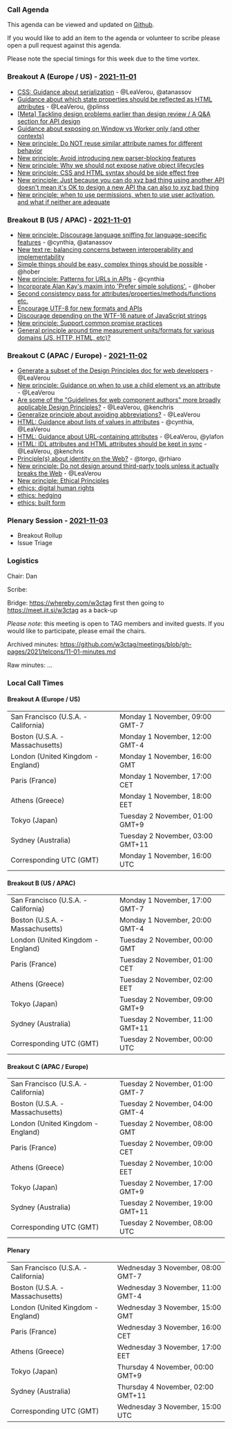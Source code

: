 ### Call Agenda

This agenda can be viewed and updated on [Github](https://github.com/w3ctag/meetings/blob/gh-pages/2021/telcons/11-01-agenda.md).

If you would like to add an item to the agenda or volunteer to scribe please open a pull request against this agenda.

Please note the special timings for this week due to the time vortex.

### Breakout A (Europe / US) - [2021-11-01](https://www.timeanddate.com/worldclock/converter.html?iso=20211101T160000&p1=224&p2=43&p3=136&p4=195&p5=26&p6=248&p7=240)

* [CSS: Guidance about serialization](https://github.com/w3ctag/design-principles/issues/284) - @LeaVerou, @atanassov
* [Guidance about which state properties should be reflected as HTML attributes](https://github.com/w3ctag/design-principles/issues/289) - @LeaVerou, @plinss
* [[Meta] Tackling design problems earlier than design review / A Q&A section for API design](https://github.com/w3ctag/design-principles/issues/319)
* [Guidance about exposing on Window vs Worker only (and other contexts)](https://github.com/w3ctag/design-principles/issues/325)
* [New principle: Do NOT reuse similar attribute names for different behavior](https://github.com/w3ctag/design-principles/issues/328)
* [New principle: Avoid introducing new parser-blocking features](https://github.com/w3ctag/design-principles/issues/329)
* [New principle: Why we should not expose native object lifecycles](https://github.com/w3ctag/design-principles/issues/333)
* [New principle: CSS and HTML syntax should be side effect free](https://github.com/w3ctag/design-principles/issues/336)
* [New principle: Just because you can do xyz bad thing using another API doesn't mean it's OK to design a new API tha can also to xyz bad thing](https://github.com/w3ctag/design-principles/issues/340)
* [New principle: when to use permissions, when to use user activation, and what if neither are adequate](https://github.com/w3ctag/design-principles/issues/341)

### Breakout B (US / APAC) - [2021-11-01](https://www.timeanddate.com/worldclock/converter.html?iso=20211101T230000&p1=224&p2=43&p3=136&p4=195&p5=26&p6=248&p7=240)

* [New principle: Discourage language sniffing for language-specific features](https://github.com/w3ctag/design-principles/issues/266) - @cynthia, @atanassov
* [New text re: balancing concerns between interoperability and implementability](https://github.com/w3ctag/design-principles/pull/290)
* [Simple things should be easy, complex things should be possible](https://github.com/w3ctag/design-principles/issues/299) - @hober
* [New principle: Patterns for URLs in APIs](https://github.com/w3ctag/design-principles/issues/303) - @cynthia
* [Incorporate Alan Kay's maxim into 'Prefer simple solutions'.](https://github.com/w3ctag/design-principles/pull/306) - @hober
* [Second consistency pass for attributes/properties/methods/functions etc.](https://github.com/w3ctag/design-principles/issues/315)
* [Encourage UTF-8 for new formats and APIs](https://github.com/w3ctag/design-principles/issues/322)
* [Discourage depending on the WTF-16 nature of JavaScript strings](https://github.com/w3ctag/design-principles/issues/323)
* [New principle: Support common promise practices](https://github.com/w3ctag/design-principles/issues/342)
* [General principle around time measurement units/formats for various domains (JS, HTTP, HTML, etc)?](https://github.com/w3ctag/design-principles/issues/344)


### Breakout C (APAC / Europe) - [2021-11-02](https://www.timeanddate.com/worldclock/converter.html?iso=20211102T090000&p1=224&p2=43&p3=136&p4=195&p5=26&p6=248&p7=240)

* [Generate a subset of the Design Principles doc for web developers](https://github.com/w3ctag/design-principles/issues/268) - @LeaVerou
* [New principle: Guidance on when to use a child element vs an attribute](https://github.com/w3ctag/design-principles/issues/270) - @LeaVerou
* [Are some of the "Guidelines for web component authors" more broadly applicable Design Principles?](https://github.com/w3ctag/design-principles/issues/271) - @LeaVerou, @kenchris
* [Generalize principle about avoiding abbreviations?](https://github.com/w3ctag/design-principles/issues/276) - @LeaVerou
* [HTML: Guidance about lists of values in attributes](https://github.com/w3ctag/design-principles/issues/277) - @cynthia, @LeaVerou
* [HTML: Guidance about URL-containing attributes](https://github.com/w3ctag/design-principles/issues/278) - @LeaVerou, @ylafon
* [HTML: IDL attributes and HTML attributes should be kept in sync](https://github.com/w3ctag/design-principles/issues/279) - @LeaVerou, @kenchris
* [Principle(s) about identity on the Web?](https://github.com/w3ctag/design-principles/issues/324) - @torgo, @rhiaro
* [New principle: Do not design around third-party tools unless it actually breaks the Web](https://github.com/w3ctag/design-principles/issues/335) - @LeaVerou
* [New principle: Ethical Principles](https://github.com/w3ctag/design-principles/issues/338)
* [ethics: digital human rights](https://github.com/w3ctag/ethical-web-principles/issues/52)
* [ethics: hedging](https://github.com/w3ctag/ethical-web-principles/issues/51)
* [ethics: built form](https://github.com/w3ctag/ethical-web-principles/issues/45)

### Plenary Session - [2021-11-03](https://www.timeanddate.com/worldclock/converter.html?iso=20211103T160000&p1=224&p2=43&p3=136&p4=195&p5=26&p6=248&p7=240)

* Breakout Rollup
* Issue Triage

### Logistics

Chair: Dan

Scribe:

Bridge: https://whereby.com/w3ctag first then going to https://meet.jit.si/w3ctag as a back-up

*Please note*: this meeting is open to TAG members and invited guests. If you would like to participate, please email the chairs.

Archived minutes: https://github.com/w3ctag/meetings/blob/gh-pages/2021/telcons/11-01-minutes.md

Raw minutes: ...


### Local Call Times

#### Breakout A (Europe / US)

<table>
<tr><td> San Francisco (U.S.A. - California) <td> Monday 1 November, 09:00 GMT-7</td></tr>
<tr><td> Boston (U.S.A. - Massachusetts) <td> Monday 1 November, 12:00 GMT-4</td></tr>
<tr><td> London (United Kingdom - England) <td> Monday 1 November, 16:00 GMT</td></tr>
<tr><td> Paris (France) <td> Monday 1 November, 17:00 CET</td></tr>
<tr><td> Athens (Greece) <td> Monday 1 November, 18:00 EET</td></tr>
<tr><td> Tokyo (Japan) <td> Tuesday 2 November, 01:00 GMT+9</td></tr>
<tr><td> Sydney (Australia) <td> Tuesday 2 November, 03:00 GMT+11</td></tr>
<tr><td> Corresponding UTC (GMT) <td> Monday 1 November, 16:00 UTC</td></tr>
</table>

#### Breakout B (US / APAC)

<table>
<tr><td> San Francisco (U.S.A. - California) <td> Monday 1 November, 17:00 GMT-7</td></tr>
<tr><td> Boston (U.S.A. - Massachusetts) <td> Monday 1 November, 20:00 GMT-4</td></tr>
<tr><td> London (United Kingdom - England) <td> Tuesday 2 November, 00:00 GMT</td></tr>
<tr><td> Paris (France) <td> Tuesday 2 November, 01:00 CET</td></tr>
<tr><td> Athens (Greece) <td> Tuesday 2 November, 02:00 EET</td></tr>
<tr><td> Tokyo (Japan) <td> Tuesday 2 November, 09:00 GMT+9</td></tr>
<tr><td> Sydney (Australia) <td> Tuesday 2 November, 11:00 GMT+11</td></tr>
<tr><td> Corresponding UTC (GMT) <td> Tuesday 2 November, 00:00 UTC</td></tr>
</table>

#### Breakout C (APAC / Europe)

<table>
<tr><td> San Francisco (U.S.A. - California) <td> Tuesday 2 November, 01:00 GMT-7</td></tr>
<tr><td> Boston (U.S.A. - Massachusetts) <td> Tuesday 2 November, 04:00 GMT-4</td></tr>
<tr><td> London (United Kingdom - England) <td> Tuesday 2 November, 08:00 GMT</td></tr>
<tr><td> Paris (France) <td> Tuesday 2 November, 09:00 CET</td></tr>
<tr><td> Athens (Greece) <td> Tuesday 2 November, 10:00 EET</td></tr>
<tr><td> Tokyo (Japan) <td> Tuesday 2 November, 17:00 GMT+9</td></tr>
<tr><td> Sydney (Australia) <td> Tuesday 2 November, 19:00 GMT+11</td></tr>
<tr><td> Corresponding UTC (GMT) <td> Tuesday 2 November, 08:00 UTC</td></tr>
</table>

#### Plenary

<table>
<tr><td> San Francisco (U.S.A. - California) <td> Wednesday 3 November, 08:00 GMT-7</td></tr>
<tr><td> Boston (U.S.A. - Massachusetts) <td> Wednesday 3 November, 11:00 GMT-4</td></tr>
<tr><td> London (United Kingdom - England) <td> Wednesday 3 November, 15:00 GMT</td></tr>
<tr><td> Paris (France) <td> Wednesday 3 November, 16:00 CET</td></tr>
<tr><td> Athens (Greece) <td> Wednesday 3 November, 17:00 EET</td></tr>
<tr><td> Tokyo (Japan) <td> Thursday 4 November, 00:00 GMT+9</td></tr>
<tr><td> Sydney (Australia) <td> Thursday 4 November, 02:00 GMT+11</td></tr>
<tr><td> Corresponding UTC (GMT) <td> Wednesday 3 November, 15:00 UTC</td></tr>
</table>
